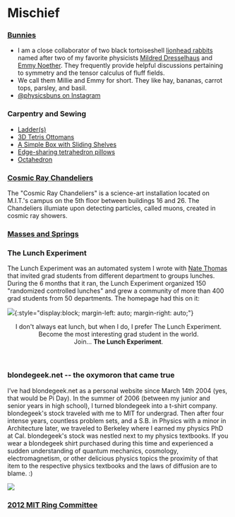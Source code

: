 # Mischief

### [Bunnies](https://www.instagram.com/physicsbuns/)
* I am a close collaborator of two black tortoiseshell [lionhead rabbits](https://en.wikipedia.org/wiki/Lionhead_rabbit) named after two of my favorite physicists [Mildred Dresselhaus](https://en.wikipedia.org/wiki/Mildred_Dresselhaus) and [Emmy Noether](https://en.wikipedia.org/wiki/Emmy_Noether). They frequently provide helpful discussions pertaining to symmetry and the tensor calculus of fluff fields.
* We call them Millie and Emmy for short. They like hay, bananas, carrot tops, parsley, and basil.
* [@physicsbuns on Instagram](https://www.instagram.com/physicsbuns/)

### Carpentry and Sewing
* [Ladder(s)](https://www.instagram.com/p/B_V52xQnTYv/)
* [3D Tetris Ottomans](https://www.instagram.com/p/B_V4S1MH3Td/)
* [A Simple Box with Sliding Shelves](https://www.instagram.com/p/B_V45PtHRT2/)
* [Edge-sharing tetrahedron pillows](https://www.instagram.com/p/B_V3SjCH8XB/)
* [Octahedron](https://www.instagram.com/p/B_V2SRIns8N/)

### [Cosmic Ray Chandeliers](http://blondegeek.github.io/cosmicray)
The "Cosmic Ray Chandeliers" is a science-art installation located on M.I.T.'s campus on the 5th floor between buildings 16 and 26. The Chandeliers illumiate upon detecting particles, called muons, created in cosmic ray showers. 

### [Masses and Springs](https://blondegeek.github.io/masses_and_springs)

### The Lunch Experiment
The Lunch Experiment was an automated system I wrote with [Nate Thomas](https://www.linkedin.com/in/nathaniel-thomas-18603079/) that invited grad students from different department to groups lunches. During the 6 months that it ran, the Lunch Experiment organized 150 "randomized controlled lunches" and grew a community of more than 400 grad students from 50 departments. The homepage had this on it:

![](https://blondegeek.github.io/assets/img/thelunchexp.jpg){:style="display:block; margin-left: auto; margin-right: auto;"}

<center>
I don't always eat lunch, but when I do, I prefer The Lunch Experiment.
  <br>
Become the most interesting grad student in the world.
  <br>
Join... <b>The Lunch Experiment</b>.
</center>
<br>
<br>

### blondegeek.net -- the oxymoron that came true
I’ve had blondegeek.net as a personal website since March 14th 2004 (yes, that would be Pi Day). In the summer of 2006 (between my junior and senior years in high school), I turned blondegeek into a t-shirt company. blondegeek's stock traveled with me to MIT for undergrad. Then after four intense years, countless problem sets, and a S.B. in Physics with a minor in Architecture later, we traveled to Berkeley where I earned my physics PhD at Cal. blondegeek's stock was nestled next to my physics textbooks. If you wear a blondegeek shirt purchased during this time and experienced a sudden understanding of quantum mechanics, cosmology, electromagnetism, or other delicious physics topics the proximity of that item to the respective physics textbooks and the laws of diffusion are to blame. :)

![](https://blondegeek.github.io/assets/img/blondegeek_screenshot.png)

### [2012 MIT Ring Committee](http://twentytwelve.mit.edu/ring/site/design)
